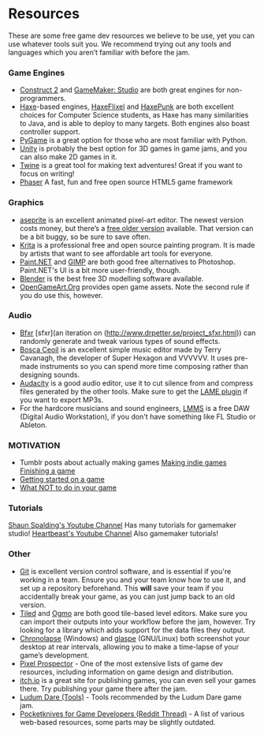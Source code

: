 # Resources

These are some free game dev resources we believe to be use, yet you can use whatever tools suit you. We recommend trying out any tools and languages which you aren’t familiar with before the jam.

### Game Engines
- [Construct 2](https://www.scirra.com/construct2) and [GameMaker: Studio](https://www.yoyogames.com/gamemaker) are both great engines for non-programmers.
- [Haxe](http://haxe.org)-based engines, [HaxeFlixel](http://haxeflixel.com) and [HaxePunk](http://haxepunk.com) are both excellent choices for Computer Science students, as Haxe has many similarities to Java, and is able to deploy to many targets. Both engines also boast controller support.
- [PyGame](http://www.pygame.org/hifi.html) is a great option for those who are most familiar with Python.
- [Unity](https://unity3d.com) is probably the best option for 3D games in game jams, and you can also make 2D games in it.
- [Twine](http://twinery.org/) is a great tool for making text adventures! Great if you want to focus on writing!
- [Phaser](https://phaser.io/) A fast, fun and free open source HTML5 game framework

### Graphics
- [aseprite](http://www.aseprite.org) is an excellent animated pixel-art editor. The newest version costs money, but there’s a [free older version](http://www.aseprite.org/older-versions/) available. That version can be a bit buggy, so be sure to save often.
- [Krita](https://krita.org/en/) is a professional free and open source painting program. It is made by artists that want to see affordable art tools for everyone.
- [Paint.NET](http://www.getpaint.net/index.html) and [GIMP](https://www.gimp.org) are both good free alternatives to Photoshop. Paint.NET's UI is a bit more user-friendly, though.
- [Blender](https://www.blender.org) is the best free 3D modelling software available.
- [OpenGameArt.Org](http://opengameart.org) provides open game assets. Note the second rule if you do use this, however.

### Audio
- [Bfxr](http://www.bfxr.net) [sfxr](an iteration on (http://www.drpetter.se/project_sfxr.html)) can randomly generate and tweak various types of sound effects.
- [Bosca Ceoil](http://boscaceoil.net) is an excellent simple music editor made by Terry Cavanagh, the developer of Super Hexagon and VVVVVV. It uses pre-made instruments so you can spend more time composing rather than designing sounds.
- [Audacity](http://www.audacityteam.org) is a good audio editor, use it to cut silence from and compress files generated by the other tools. Make sure to get the [LAME plugin](http://manual.audacityteam.org/o/man/faq_installation_and_plug_ins.html#lame) if you want to export MP3s.
- For the hardcore musicians and sound engineers, [LMMS](https://lmms.io) is a free DAW (Digital Audio Workstation), if you don't have something like FL Studio or Ableton.

### MOTIVATION
- Tumblr posts about actually making games
  [Making indie games](http://makegames.tumblr.com/post/44181247500/making-it-in-indie-games-starter-guide)
  [Finishing a game](http://makegames.tumblr.com/post/1136623767/finishing-a-game)
- [Getting started on a game](http://makegames.pixelprospector.com/getting-started)
- [What NOT to do in your game](http://www.designersnotebook.com/Design_Resources/No_Twinkie_Database/no_twinkie_database.htm)

### Tutorials
[Shaun Spalding's Youtube Channel](https://www.youtube.com/user/999Greyfox) Has many tutorials for gamemaker studio! 
[Heartbeast's Youtube Channel](https://www.youtube.com/user/uheartbeast) Also gamemaker tutorials! 


### Other
- [Git](https://git-scm.com) is excellent version control software, and is essential if you're working in a team. Ensure you and your team know how to use it, and set up a repository beforehand. This **will** save your team if you accidentally break your game, as you can just jump back to an old version.
- [Tiled](http://www.mapeditor.org) and [Ogmo](http://www.ogmoeditor.com) are both good tile-based level editors. Make sure you can import their outputs into your workflow before the jam, however. Try looking for a library which adds support for the data files they output.
- [Chronolapse](https://www.chronolapse.com) (Windows) and [glaspe](http://saltares.com/blog/apps-tools/glapse/) (GNU/Linux) both screenshot your desktop at rear intervals, allowing you to make a time-lapse of your game’s development.
- [Pixel Prospector](http://www.pixelprospector.com) - One of the most extensive lists of game dev resources, including information on game design and distribution.
- [itch.io](https://itch.io) is a great site for publishing games, you can even sell your games there. Try publishing your game there after the jam.
- [Ludum Dare (Tools)](http://ludumdare.com/compo/tools/) - Tools recommended by the Ludum Dare game jam.
- [Pocketknives for Game Developers (Reddit Thread)](https://www.reddit.com/r/gamedev/comments/18e38t/pocketknives_for_game_developers) - A list of various web-based resources, some parts may be slightly outdated.
